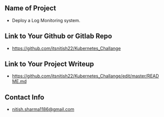 ## Name of Project 
* Deploy a Log Monitoring system.
 
## Link to Your Github or Gitlab Repo
* https://github.com/itsnitish22/Kubernetes_Challange

## Link to Your Project Writeup
* https://github.com/itsnitish22/Kubernetes_Challange/edit/master/README.md

## Contact Info
* nitish.sharma1186@gmail.com
